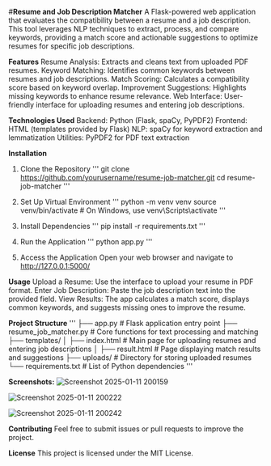 #**Resume and Job Description Matcher**
A Flask-powered web application that evaluates the compatibility between a resume and a job description. This tool leverages NLP techniques to extract, process, and compare keywords, providing a match score and actionable suggestions to optimize resumes for specific job descriptions.

**Features**
Resume Analysis: Extracts and cleans text from uploaded PDF resumes.
Keyword Matching: Identifies common keywords between resumes and job descriptions.
Match Scoring: Calculates a compatibility score based on keyword overlap.
Improvement Suggestions: Highlights missing keywords to enhance resume relevance.
Web Interface: User-friendly interface for uploading resumes and entering job descriptions.

**Technologies Used**
Backend: Python (Flask, spaCy, PyPDF2)
Frontend: HTML (templates provided by Flask)
NLP: spaCy for keyword extraction and lemmatization
Utilities: PyPDF2 for PDF text extraction

**Installation**
1. Clone the Repository
   '''
   git clone https://github.com/yourusername/resume-job-matcher.git
   cd resume-job-matcher
   '''

2. Set Up Virtual Environment
   '''
   python -m venv venv
   source venv/bin/activate  # On Windows, use venv\Scripts\activate 
   '''

3. Install Dependencies
   '''
   pip install -r requirements.txt
   '''

4. Run the Application
   '''
   python app.py
   '''

5. Access the Application Open your web browser and navigate to http://127.0.0.1:5000/

**Usage**
Upload a Resume: Use the interface to upload your resume in PDF format.
Enter Job Description: Paste the job description text into the provided field.
View Results: The app calculates a match score, displays common keywords, and suggests missing ones to improve the resume.

**Project Structure**
'''
├── app.py                     # Flask application entry point
├── resume_job_matcher.py      # Core functions for text processing and matching
├── templates/
│   ├── index.html             # Main page for uploading resumes and entering job descriptions
│   ├── result.html            # Page displaying match results and suggestions
├── uploads/                   # Directory for storing uploaded resumes
└── requirements.txt           # List of Python dependencies
'''

**Screenshots:**
![Screenshot 2025-01-11 200159](https://github.com/user-attachments/assets/bab5d259-5a10-41f4-bc04-fc5b0a3b59b1)

![Screenshot 2025-01-11 200222](https://github.com/user-attachments/assets/d46a9f82-5e6b-4da4-839b-192e34c6c7aa)

![Screenshot 2025-01-11 200242](https://github.com/user-attachments/assets/c6fba0e9-6c81-4c04-8ce6-d73ed8a7d173)

**Contributing**
Feel free to submit issues or pull requests to improve the project.

**License**
This project is licensed under the MIT License.
